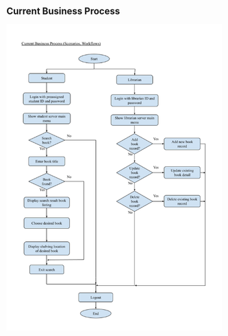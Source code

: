 ## Current Business Process
![workflow](https://github.com/tkeqin/Seven-Teen_Project1_SAD_20232024/blob/89dcd260c3c215ad591ea26937499398c0590005/information_gathering_%26_requirement/requirement_analysis/current_business_process/images/SAD%20phase%202%20(edited%200705).png)
